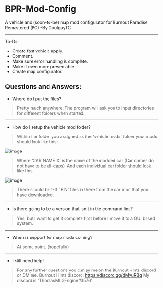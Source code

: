 # BPR-Mod-Config

A vehicle and (soon-to-be) map mod configurator for Burnout Paradise Remastered (PC)
-By CoolguyTC

---
To-Do:
- Create fast vehicle apply.
- Comment.
- Make sure error handling is complete.
- Make it even more presentable.
- Create map configurator.


**Questions and Answers:**
---
- Where do I put the files?

>Pretty much anywhere.
The program will ask you to input directories for different folders when started.

---
- How do I setup the vehicle mod folder?

>Within the folder you assigned as the 'vehicle mods' folder your mods should look like this:

![image](https://user-images.githubusercontent.com/95531273/179301454-dd70cb46-6039-432e-92d3-b8ebde470c05.png)

>Where 'CAR NAME X' is the name of the modded car (Car names do not have to be all-caps).
And each individual car folder should look like this:

![image](https://user-images.githubusercontent.com/95531273/179301772-392b24e1-d631-46f5-9c9e-ce4a3d23d304.png)

>There should be 1-3 '.BIN' files in there from the car mod that you have downloaded.

---
- Is there going to be a version that isn't in the command line?

>Yes, but I want to get it complete first before I move it to a GUI based system.

---
- When is support for map mods coming?

>At some point. (hopefully)

---
- I still need help!

>For any further questions you can @ me on the Burnout Hints discord or DM me.
Burnout Hints discord: https://discord.gg/dMyuRBq
My discord is 'ThomasMLGEngine#3576'
